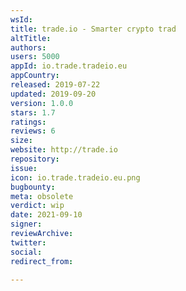 ```yaml
---
wsId: 
title: trade.io - Smarter crypto trad
altTitle: 
authors: 
users: 5000
appId: io.trade.tradeio.eu
appCountry: 
released: 2019-07-22
updated: 2019-09-20
version: 1.0.0
stars: 1.7
ratings: 
reviews: 6
size: 
website: http://trade.io
repository: 
issue: 
icon: io.trade.tradeio.eu.png
bugbounty: 
meta: obsolete
verdict: wip
date: 2021-09-10
signer: 
reviewArchive: 
twitter: 
social: 
redirect_from: 

---
```



